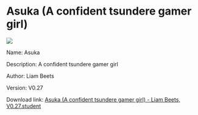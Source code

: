 # Asuka (A confident tsundere gamer girl)

<img src = "https://raw.githubusercontent.com/Arbiter1223/Koukou-Gurashi-Custom-Students/master/Students/Files/Asuka%20(A%20confident%20tsundere%20gamer%20girl).png">

Name: Asuka

Description: A confident tsundere gamer girl

Author: Liam Beets

Version: V0.27

Download link: <a href="https://raw.githubusercontent.com/Arbiter1223/Koukou-Gurashi-Custom-Students/master/Students/Files/Asuka%20(A%20confident%20tsundere%20gamer%20girl)%20-%20Liam%20Beets%2C%20V0.27.student">Asuka (A confident tsundere gamer girl) - Liam Beets, V0.27.student</a>
